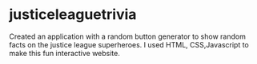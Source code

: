 # justiceleaguetrivia
Created an application with a random button generator to show random facts on the justice league superheroes. I used  HTML, CSS,Javascript to make this fun interactive website.
